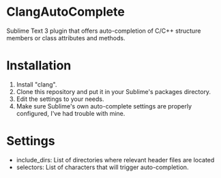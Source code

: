 ClangAutoComplete
=================

Sublime Text 3 plugin that offers auto-completion of C/C++ structure members or class attributes and methods.


Installation
=================

1. Install "clang".
2. Clone this repository and put it in your Sublime's packages directory.
3. Edit the settings to your needs.
4. Make sure Sublime's own auto-complete settings are properly configured, I've had trouble with mine.

Settings
=================

 - include_dirs: List of directories where relevant header files are located
 - selectors: List of characters that will trigger auto-completion.
 
